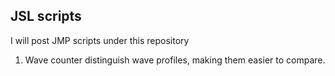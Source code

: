 ## JSL scripts

I will post JMP scripts under this repository

1) Wave counter distinguish wave profiles, making them easier to compare.
